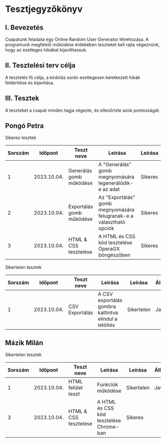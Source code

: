 # Tesztjegyzőkönyv

## I. Bevezetés

Csapatunk feladata egy Online Random User Generator létrehozása. A programunk megfelelő működése érdekében teszteket kell rajta végeznünk, hogy az esetleges hibákat kijavíthassuk.

## II. Tesztelési terv célja

A tesztelés fő célja, a kódolás során esetlegesen keletkezett hibák felderítése és kijavítása.

## III. Tesztek

A teszteket a csapat minden tagja végezte, és ellenőrizte azok pontosságát.

## Pongó Petra

Sikeres tesztek

| Sorszám | Időpont     | Teszt neve               | Leírása                                                             | Leírása |
| ------- | ----------- | ------------------------ | ------------------------------------------------------------------- | ------- |
| 1       | 2023.10.04. | Generálás gomb működése  | A "Generálás" gomb megnyomására legenerálódik-e az adat             | Sikeres |
| 2       | 2023.10.04. | Exportálás gomb működése | Az "Exportálás" gomb megnyomására felugranak-e a választható opciók | Sikeres |
| 3       | 2023.10.04. | HTML & CSS tesztelése    | A HTML és CSS kód tesztelése OperaGX böngészőben                    | Sikeres |

Sikertelen tesztek

| Sorszám | Időpont     | Teszt neve     | Leírása                                              | Leírása    | Állapot |
| ------- | ----------- | -------------- | ---------------------------------------------------- | ---------- | ------- |
| 1       | 2023.10.04. | CSV Exportálás | A CSV exportálás gombra kattintva elindul a letöltés | Sikertelen | Javítva |

## Mázik Milán

Sikertelen tesztek

| Sorszám | Időpont     | Teszt neve            | Leírása                                 | Leírása    | Állapot |
| ------- | ----------- | --------------------- | --------------------------------------- | ---------- | ------- |
| 1       | 2023.10.04. | HTML felület teszt    | Funkciók működése                       | Sikertelen | Javítva |
| 3       | 2023.10.04. | HTML & CSS tesztelése | A HTML és CSS kód tesztelése Chrome-ban | Sikeres    |
